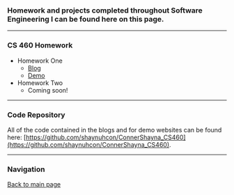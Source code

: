 ### Homework and projects completed throughout Software Engineering I can be found here on this page. 

---

### CS 460 Homework
* Homework One
  * [Blog](../HW1/README.md)
  * [Demo](https://shaynuhcon.github.io/ConnerShayna_CS460/HW1/index.html)
* Homework Two
  * Coming soon!

---

### Code Repository
All of the code contained in the blogs and for demo websites can be found here: [https://github.com/shaynuhcon/ConnerShayna_CS460](https://github.com/shaynuhcon/ConnerShayna_CS460).

---

### Navigation
[Back to main page](../README.md)
